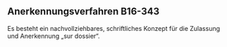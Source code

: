 ## Anerkennungsverfahren B16-343




Es besteht ein nachvollziehbares, schriftliches Konzept für die Zulassung und Anerkennung „sur dossier“.
